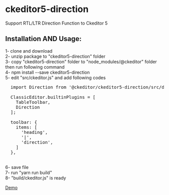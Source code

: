 # ckeditor5-direction
Support RTL/LTR Direction Function to Ckeditor 5

<h2>Installation AND Usage:</h2>

1- clone and download <br>
2- unzip package to "ckeditor5-direction" folder <br>
3- copy "ckeditor5-direction" folder to "node_modules/@ckeditor" folder then run following command <br>
4- npm install --save ckeditor5-direction <br>
5- edit "src/ckeditor.js" and add following codes <br>
<pre>
  import Direction from '@ckeditor/ckeditor5-direction/src/direction'; 

  ClassicEditor.builtinPlugins = [
    TableToolbar,
    Direction 
  ];
  
  toolbar: {
    items: [
      'heading',
      '|',
      'direction',
    ]
  },
</pre>
<br>
6- save file <br>
7- run "yarn run build" <br>
8- "build/ckeditor.js" is ready


<a href="http://dailydesign.ir/demo-ckeditor">Demo</a>
